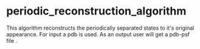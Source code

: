 # periodic_reconstruction_algorithm
This algorithm reconstructs the periodically separated states to it's original appearance. For input a pdb is used. As an output user will get a pdb-psf file .
